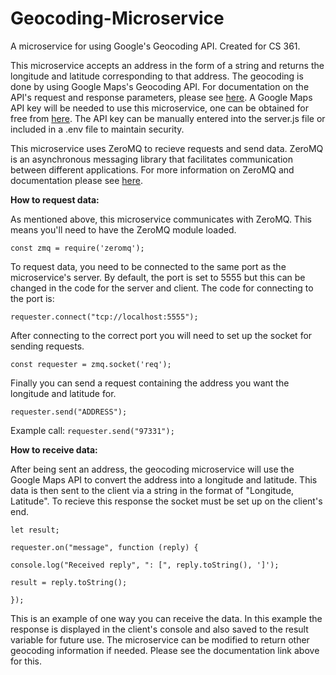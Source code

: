 # Geocoding-Microservice
A microservice for using Google's Geocoding API. Created for CS 361. 

This microservice accepts an address in the form of a string and returns the longitude and latitude corresponding to that address. The geocoding is done by using Google Maps's Geocoding API. For documentation on the API's request and response parameters, please see [here](https://developers.google.com/maps/documentation/geocoding/requests-geocoding). A Google Maps API key will be needed to use this microservice, one can be obtained for free from [here](https://developers.google.com/maps/documentation/javascript/get-api-key). The API key can be manually entered into the server.js file or included in a .env file to maintain security. 

This microservice uses ZeroMQ to recieve requests and send data. ZeroMQ is an asynchronous messaging library that facilitates communication between different applications. For more information on ZeroMQ and documentation please see [here](https://zguide.zeromq.org/docs/chapter1/).

**How to request data:**

As mentioned above, this microservice communicates with ZeroMQ. This means you'll need to have the ZeroMQ module loaded.

`const zmq = require('zeromq');`

To request data, you need to be connected to the same port as the microservice's server. By default, the port is set to 5555 but this can be changed in the code for the server and client. The code for connecting to the port is:

`requester.connect("tcp://localhost:5555");`

After connecting to the correct port you will need to set up the socket for sending requests.

`const requester = zmq.socket('req');`

Finally you can send a request containing the address you want the longitude and latitude for.

`requester.send("ADDRESS");`

Example call: `requester.send("97331");`

**How to receive data:**

After being sent an address, the geocoding microservice will use the Google Maps API to convert the address into a longitude and latitude. This data is then sent to the client via a string in the format of "Longitude, Latitude". To recieve this response the socket must be set up on the client's end.

`let result;`

`requester.on("message", function (reply) {`

  `console.log("Received reply", ": [", reply.toString(), ']');`

  `result = reply.toString();`

`});`

This is an example of one way you can receive the data. In this example the response is displayed in the client's console and also saved to the result variable for future use. The microservice can be modified to return other geocoding information if needed. Please see the documentation link above for this.

